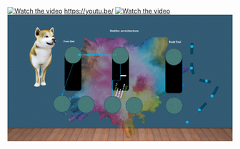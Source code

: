 [![Watch the video](https://img.youtube.com/vi/YOUTUBE_VIDEO_ID/0.jpg)](https://www.youtube.com/watch?v=w7GiATbM-rk?si=ph-X1vKYIUuFwBhE)
https://youtu.be/
[![Watch the video](https://img.youtube.com/vi/w7GiATbM-rk/0.jpg)](https://www.youtube.com/watch?v=w7GiATbM-rk)
![Description of what the GIF shows](test.gif)

